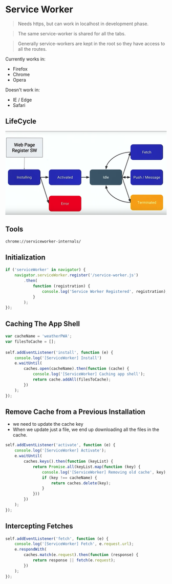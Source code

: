 # Service Worker

> Needs https, but can work in localhost in development phase.

> The same service-worker is shared for all the tabs.

> Generally service-workers are kept in the root so they have access to all the routes.

Currently works in:

+ Firefox
+ Chrome
+ Opera

Doesn't work in:

+ IE / Edge
+ Safari

## LifeCycle

![service workers](./images/service-worker-life-cycle.png "LyfeCycle")

## Tools

```
chrome://serviceworker-internals/
```

## Initialization

```js
if ('serviceWorker' in navigator) {
    navigator.serviceWorker.register('/service-worker.js')
        .then(
            function (registration) {
                console.log('Service Worker Registered', registration);
            }
        );
});
```

## Caching The App Shell

```js
var cacheName = 'weatherPWA';
var filesToCache = [];

self.addEventListener('install', function (e) {
    console.log('[ServiceWorker] Install')
    e.waitUntil(
        caches.open(cacheName).then(function (cache) {
            console.log('[ServiceWorker] Caching app shell');
            return cache.addAll(filesToCache);
        })
    );
});
```

## Remove Cache from a Previous Installation

+ we need to update the cache key
+ When we update just a file, we end up downloading all the files in the cache.


```js
self.addEventListener('activate', function (e) {
    console.log('[ServiceWorker] Activate');
    e.waitUntil(
        caches.keys().then(function (keyList) {
            return Promise.all(keyList.map(function (key) {
                console.log('[ServiceWorker] Removing old cache', key);
                if (key !== cacheName) {
                    return caches.delete(key);
                }
            }))
        })
    );
});
```

## Intercepting Fetches

```js
self.addEventListener('fetch', function (e) {
    console.log('[ServiceWorker] Fetch', e.request.url);
    e.respondWith(
        caches.match(e.request).then(function (response) {
            return response || fetch(e.request);
        })
    );
});
```

